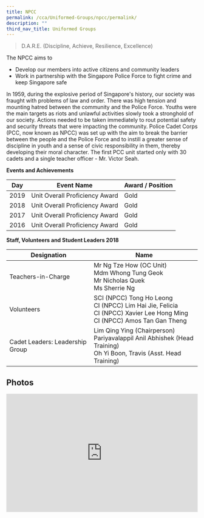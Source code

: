 ```yaml
---
title: NPCC
permalink: /cca/Uniformed-Groups/npcc/permalink/
description: ""
third_nav_title: Uniformed Groups
---
```

> D.A.R.E. (Discipline, Achieve, Resilience, Excellence)

The NPCC aims to

* Develop our members into active citizens and community leaders
* Work in partnership with the Singapore Police Force to fight crime and keep Singapore safe

  

In 1959, during the explosive period of Singapore's history, our society was fraught with problems of law and order. There was high tension and mounting hatred between the community and the Police Force. Youths were the main targets as riots and unlawful activities slowly took a stronghold of our society. Actions needed to be taken immediately to rout potential safety and security threats that were impacting the community. Police Cadet Corps (PCC, now known as NPCC) was set up with the aim to break the barrier between the people and the Police Force and to instill a greater sense of discipline in youth and a sense of civic responsibility in them, thereby developing their moral character. The first PCC unit started only with 30 cadets and a single teacher officer - Mr. Victor Seah.

**Events and Achievements**

| Day | Event Name | Award / Position |
| --- | --- | --- |
| 2019 | Unit Overall Proficiency Award | Gold |
| 2018 | Unit Overall Proficiency Award | Gold |
| 2017 | Unit Overall Proficiency Award | Gold |
| 2016 | Unit Overall Proficiency Award | Gold |

**Staff, Volunteers and Student Leaders 2018**

|Designation|Name|
|---|---|
| Teachers-in-Charge 	| Mr Ng Tze How (OC Unit)<br>Mdm Whong Tung Geok<br>Mr Nicholas Quek<br>Ms Sherrie Ng 	|
| Volunteers 	| SCI (NPCC) Tong Ho Leong       <br>CI (NPCC) Lim Hai Jie, Felicia <br>CI (NPCC) Xavier Lee Hong Ming <br>CI (NPCC) Amos Tan Gan Theng 	|
| Cadet Leaders: Leadership Group 	| Lim Qing Ying (Chairperson)<br>Pariyavalappil Anil Abhishek (Head Training)<br>Oh Yi Boon, Travis (Asst. Head Training) 	|

Photos
------
<div style="position:relative;width:100%;padding-bottom: 62%;height: 0; overflow: hidden;"><iframe style="position: absolute; top: 0; left: 0; width: 100%; height: 100%;" frameborder="0" src="https://docs.google.com/presentation/d/e/2PACX-1vSFIt3gfGiGkizi93ixbtm0hVrfpqPfawQT-6jUI0cTYD8MYHDZ5tfKXbuhGO83FflGyRswFVr3X4mu/embed?start=1&amp;loop=1&amp;delayms=3000"></iframe><div>